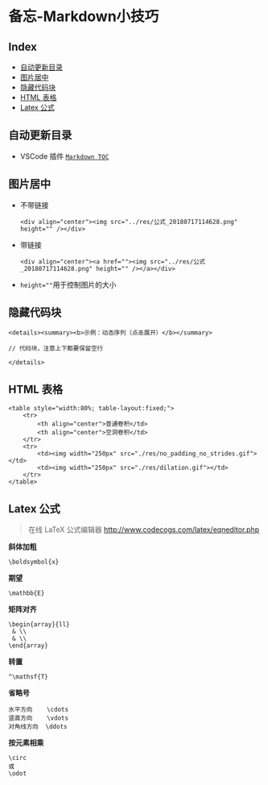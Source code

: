 备忘-Markdown小技巧
===

Index
---
<!-- TOC -->

- [自动更新目录](#自动更新目录)
- [图片居中](#图片居中)
- [隐藏代码块](#隐藏代码块)
- [HTML 表格](#html-表格)
- [Latex 公式](#latex-公式)

<!-- /TOC -->

## 自动更新目录
- VSCode 插件 [`Markdown TOC`](https://marketplace.visualstudio.com/items?itemName=AlanWalk.markdown-toc)

## 图片居中
- 不带链接
    ```
    <div align="center"><img src="../res/公式_20180717114628.png" height="" /></div>
    ```
- 带链接
    ```
    <div align="center"><a href=""><img src="../res/公式_20180717114628.png" height="" /></a></div>
    ```
- `height=""`用于控制图片的大小

## 隐藏代码块
```
<details><summary><b>示例：动态序列（点击展开）</b></summary> 

// 代码块，注意上下都要保留空行

</details>
```

## HTML 表格
```
<table style="width:80%; table-layout:fixed;">
    <tr>
        <th align="center">普通卷积</td>
        <th align="center">空洞卷积</td>
    </tr>
    <tr>
        <td><img width="250px" src="./res/no_padding_no_strides.gif"></td>
        <td><img width="250px" src="./res/dilation.gif"></td>
    </tr>
</table>
```

## Latex 公式
> 在线 LaTeX 公式编辑器 http://www.codecogs.com/latex/eqneditor.php

**斜体加粗**
```
\boldsymbol{x}
```
**期望**
```
\mathbb{E}
```
**矩阵对齐**
```
\begin{array}{ll}
 & \\
 & \\
\end{array}
```
**转置**
```
^\mathsf{T}
```
**省略号**
```
水平方向    \cdots   
竖直方向    \vdots   
对角线方向  \ddots
```
**按元素相乘**
```
\circ
或
\odot
```